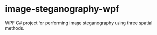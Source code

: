# image-steganography-wpf
WPF C# project for performing image steganography using three spatial methods.
